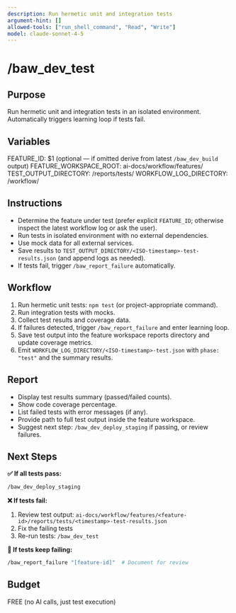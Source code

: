 ```yaml
---
description: Run hermetic unit and integration tests
argument-hint: []
allowed-tools: ["run_shell_command", "Read", "Write"]
model: claude-sonnet-4-5
---
```


# /baw_dev_test

## Purpose
Run hermetic unit and integration tests in an isolated environment. Automatically triggers learning loop if tests fail.

## Variables
FEATURE_ID: $1 (optional — if omitted derive from latest `/baw_dev_build` output)
FEATURE_WORKSPACE_ROOT: ai-docs/workflow/features/
TEST_OUTPUT_DIRECTORY: <feature-workspace>/reports/tests/
WORKFLOW_LOG_DIRECTORY: <feature-workspace>/workflow/

## Instructions
- Determine the feature under test (prefer explicit `FEATURE_ID`; otherwise inspect the latest workflow log or ask the user).
- Run tests in isolated environment with no external dependencies.
- Use mock data for all external services.
- Save results to `TEST_OUTPUT_DIRECTORY/<ISO-timestamp>-test-results.json` (and append logs as needed).
- If tests fail, trigger `/baw_report_failure` automatically.

## Workflow
1. Run hermetic unit tests: `npm test` (or project-appropriate command).
2. Run integration tests with mocks.
3. Collect test results and coverage data.
4. If failures detected, trigger `/baw_report_failure` and enter learning loop.
5. Save test output into the feature workspace reports directory and update coverage metrics.
6. Emit `WORKFLOW_LOG_DIRECTORY/<ISO-timestamp>-test.json` with `phase: "test"` and the summary results.

## Report
- Display test results summary (passed/failed counts).
- Show code coverage percentage.
- List failed tests with error messages (if any).
- Provide path to full test output inside the feature workspace.
- Suggest next step: `/baw_dev_deploy_staging` if passing, or review failures.

## Next Steps

**✅ If all tests pass:**
```bash
/baw_dev_deploy_staging
```

**❌ If tests fail:**
1. Review test output: `ai-docs/workflow/features/<feature-id>/reports/tests/<timestamp>-test-results.json`
2. Fix the failing tests
3. Re-run tests: `/baw_dev_test`

**🔴 If tests keep failing:**
```bash
/baw_report_failure "[feature-id]"  # Document for review
```

## Budget
FREE (no AI calls, just test execution)
